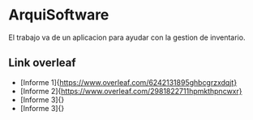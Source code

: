 # ArquiSoftware
El trabajo va de un aplicacion para ayudar con la gestion de inventario.

## Link overleaf
- [Informe 1]{https://www.overleaf.com/6242131895ghbcgrzxdqjt}
- [Informe 2]{https://www.overleaf.com/2981822711hpmkthpncwxr}
- [Informe 3]{}
- [Informe 3]{}
